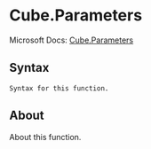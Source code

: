 ---
---

# Cube.Parameters

Microsoft Docs: [Cube.Parameters](https://docs.microsoft.com/en-us/powerquery-m/cube-parameters)

## Syntax

```
Syntax for this function.
```

## About

About this function.

